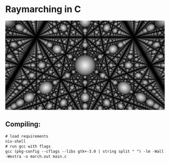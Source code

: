 # Raymarching in C

![infinite spheres](renders/spheres.png)

## Compiling:

```fish
# load requirements
nix-shell
# run gcc with flags
gcc (pkg-config --cflags --libs gtk+-3.0 | string split " ") -lm -Wall -Wextra -o march.out main.c
```